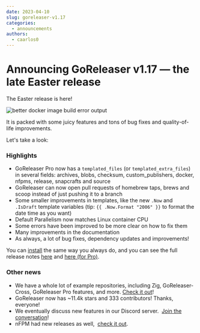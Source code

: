 ```yaml
---
date: 2023-04-10
slug: goreleaser-v1.17
categories:
  - announcements
authors:
  - caarlos0
---
```


# Announcing GoReleaser v1.17 — the late Easter release

The Easter release is here!

<!-- more -->

![better docker image build error output](https://carlosbecker.com/posts/goreleaser-v1.17/img.png)

It is packed with some juicy features and tons of bug fixes and quality-of-life
improvements.

Let's take a look:

### Highlights

- GoReleaser Pro now has a `templated_files` (or `templated_extra_files`) in
  several fields: archives, blobs, checksum, custom_publishers, docker, nfpms,
  release, snapcrafts and source
- GoReleaser can now open pull requests of homebrew taps, brews and scoop
  instead of just pushing it to a branch
- Some smaller improvements in templates, like the new `.Now` and `.IsDraft`
  template variables (tip: `{{ .Now.Format "2006" }}` to format the date time as
  you want)
- Default Parallelism now matches Linux container CPU
- Some errors have been improved to be more clear on how to fix them
- Many improvements in the documentation
- As always, a lot of bug fixes, dependency updates and improvements!

You can [install][] the same way you always do, and you can see the full release
notes [here][oss-rel] and [here (for Pro)][pro-rel].

[install]: https://goreleaser.com/install
[pro-rel]: https://github.com/weyfonk/goreleaser-pro/releases/tag/v1.17.0-pro
[oss-rel]: https://github.com/weyfonk/goreleaser/releases/tag/v1.17.0

### Other news

- We have a whole lot of example repositories, including Zig, GoReleaser-Cross,
  GoReleaser Pro features, and more.
  [Check it out](https://github.com/orgs/goreleaser/repositories?q=example)!
- GoReleaser now has ~11.4k stars and 333 contributors! Thanks, everyone!
- We eventually discuss new features in our Discord server. 
  [Join the conversation](https://goreleaser.com/discord)!
- nFPM had new releases as well, 
  [check it out](https://github.com/goreleaser/nfpm/releases).
